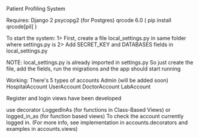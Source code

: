 Patient Profiling System

Requires:
Django 2
psycopg2 (for Postgres)
qrcode 6.0 ( pip install qrcode[pil] )

To start the system:
1> First, create a file local_settings.py in same folder where settings.py is
2> Add SECRET_KEY and DATABASES fields in local_settings.py

NOTE: local_settings.py is already imported in settings.py
      So just create the file, add the fields, run the migrations and the app should start running
      
Working:
There's 5 types of accounts
Admin (will be added soon)
HospitalAccount
UserAccount
DoctorAccount
LabAccount

Register and login views have been developed

use decorator LoggedInAs (for functions in Class-Based Views)
           or logged_in_as (for function based views)
To check the account currently logged in.
(For more info, see implementation in accounts.decorators and examples in accounts.views)
